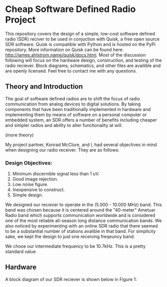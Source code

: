 # Cheap Software Defined Radio Project

This repository covers the design of a simple, low-cost software defined radio (SDR) reciver to be used in conjuction with Quisk, a free open source SDR software. Quisk is compatible with Python and is hosted on the PyPi repository. More information on Quisk can be found here: http://james.ahlstrom.name/quisk/docs.html. Most of the discussion following will focus on the hardware design, construction, and testing of the radio reciever. Block diagrams, schematics, and other files are availible and are openly licensed. Feel free to contact me with any questions.

## Theory and Introduction

The goal of software defined radios are to shift the focus of radio communication from analog devices to digital solutions. By taking components that have been traditionally implemented in hardware and implementing them by means of software on a personal computer or embedded system, an SDR offers a number of benefits including cheaper and simpler radios and ability to alter functionality at will. 

(more theory)

My project partner, Konrad McClure, and I, had several objectives in mind when designing our radio receiver. They are as follows:

### Design Objectives:
1. Minimum discernible signal less than 1 uV.
2. Good image rejection.
3. Low noise figure.
4. Inexpensive to construct.
5. Simple design.

We designed our reciever to operate in the (5.000 - 10.000 MHz) band. This band was chosen because it is centered around the "40-meter" Ametuar Radio band which supports communication worldwide and is considered one of the most reliable all-season long distance communication bands. We also noticed by experimenting with an online SDR radio that there seemed to be a substantial number of stations avalible in that band. For simplicity sake, we kept the design to just one receiving freqeuncy band.

We chooe our intermediate frequency to be 10.7kHz. This is a pretty standard value

## Hardware
A block diagram of our SDR reciever is shown below in Figure 1:

